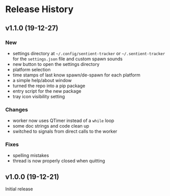 # Release History

## v1.1.0 (19-12-27)

### New
- settings directory at `~/.config/sentient-tracker` or `~/.sentient-tracker` for the `settings.json` file and custom spawn sounds
- new button to open the settings directory
- platform selection
- time stamps of last know spawn/de-spawn for each platform
- a simple help/about window
- turned the repo into a pip package
- entry script for the new package
- tray icon visibility setting


### Changes
- worker now uses QTimer instead of a `while` loop
- some doc strings and code clean up
- switched to signals from direct calls to the worker

### Fixes
- spelling mistakes
- thread is now properly closed when quitting



## v1.0.0 (19-12-21)

Initial release